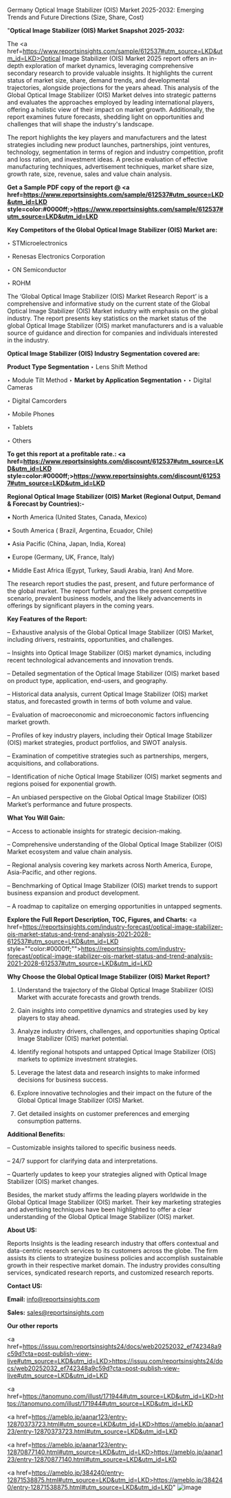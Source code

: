 Germany Optical Image Stabilizer (OIS) Market 2025-2032: Emerging Trends and Future Directions (Size, Share, Cost)

"<strong>Optical Image Stabilizer (OIS) Market Snapshot 2025-2032:</strong>

The <a href=https://www.reportsinsights.com/sample/612537#utm_source=LKD&utm_id=LKD>Optical Image Stabilizer (OIS) Market</a> 2025 report offers an in-depth exploration of market dynamics, leveraging comprehensive secondary research to provide valuable insights. It highlights the current status of market size, share, demand trends, and developmental trajectories, alongside projections for the years ahead. This analysis of the Global Optical Image Stabilizer (OIS) Market delves into strategic patterns and evaluates the approaches employed by leading international players, offering a holistic view of their impact on market growth. Additionally, the report examines future forecasts, shedding light on opportunities and challenges that will shape the industry's landscape.

The report highlights the key players and manufacturers and the latest strategies including new product launches, partnerships, joint ventures, technology, segmentation in terms of region and industry competition, profit and loss ration, and investment ideas. A precise evaluation of effective manufacturing techniques, advertisement techniques, market share size, growth rate, size, revenue, sales and value chain analysis.

<strong>Get a Sample PDF copy of the report @ <a href=https://www.reportsinsights.com/sample/612537#utm_source=LKD&utm_id=LKD style=color:#0000ff;>https://www.reportsinsights.com/sample/612537#utm_source=LKD&utm_id=LKD</a></strong>

<strong>Key Competitors of the Global Optical Image Stabilizer (OIS) Market are:</strong>

‣ STMicroelectronics

‣ Renesas Electronics Corporation

‣ ON Semiconductor

‣ ROHM

The ‘Global Optical Image Stabilizer (OIS) Market Research Report’ is a comprehensive and informative study on the current state of the Global Optical Image Stabilizer (OIS) Market industry with emphasis on the global industry. The report presents key statistics on the market status of the global Optical Image Stabilizer (OIS) market manufacturers and is a valuable source of guidance and direction for companies and individuals interested in the industry.

<strong>Optical Image Stabilizer (OIS) Industry Segmentation covered are:</strong>

<strong>Product Type Segmentation</strong>
‣
Lens Shift Method

‣ Module Tilt Method
‣ 
<strong>Market by Application Segmentation</strong>
‣
‣  Digital Cameras

‣ Digital Camcorders

‣ Mobile Phones

‣ Tablets

‣ Others

<strong>To get this report at a profitable rate.: <a href=https://www.reportsinsights.com/discount/612537#utm_source=LKD&utm_id=LKD style=color:#0000ff;>https://www.reportsinsights.com/discount/612537#utm_source=LKD&utm_id=LKD</a></strong>

<strong>Regional Optical Image Stabilizer (OIS) Market (Regional Output, Demand &amp; Forecast by Countries):-</strong>

• North America (United States, Canada, Mexico)

• South America ( Brazil, Argentina, Ecuador, Chile)

• Asia Pacific (China, Japan, India, Korea)

• Europe (Germany, UK, France, Italy)

• Middle East Africa (Egypt, Turkey, Saudi Arabia, Iran) And More.

The research report studies the past, present, and future performance of the global market. The report further analyzes the present competitive scenario, prevalent business models, and the likely advancements in offerings by significant players in the coming years.

<strong>Key Features of the Report:</strong>

– Exhaustive analysis of the Global Optical Image Stabilizer (OIS) Market, including drivers, restraints, opportunities, and challenges.

– Insights into Optical Image Stabilizer (OIS) market dynamics, including recent technological advancements and innovation trends.

– Detailed segmentation of the Optical Image Stabilizer (OIS) market based on product type, application, end-users, and geography.

– Historical data analysis, current Optical Image Stabilizer (OIS) market status, and forecasted growth in terms of both volume and value.

– Evaluation of macroeconomic and microeconomic factors influencing market growth.

– Profiles of key industry players, including their Optical Image Stabilizer (OIS) market strategies, product portfolios, and SWOT analysis.

– Examination of competitive strategies such as partnerships, mergers, acquisitions, and collaborations.

– Identification of niche Optical Image Stabilizer (OIS) market segments and regions poised for exponential growth.

– An unbiased perspective on the Global Optical Image Stabilizer (OIS) Market’s performance and future prospects.

<strong>What You Will Gain:</strong>

– Access to actionable insights for strategic decision-making.

– Comprehensive understanding of the Global Optical Image Stabilizer (OIS) Market ecosystem and value chain analysis.

– Regional analysis covering key markets across North America, Europe, Asia-Pacific, and other regions.

– Benchmarking of Optical Image Stabilizer (OIS) market trends to support business expansion and product development.

– A roadmap to capitalize on emerging opportunities in untapped segments.

<strong>Explore the Full Report Description, TOC, Figures, and Charts:</strong>
<a href=https://reportsinsights.com/industry-forecast/optical-image-stabilizer-ois-market-status-and-trend-analysis-2021-2028-612537#utm_source=LKD&utm_id=LKD style=""color:#0000ff;"">https://reportsinsights.com/industry-forecast/optical-image-stabilizer-ois-market-status-and-trend-analysis-2021-2028-612537#utm_source=LKD&utm_id=LKD</a>

<strong>Why Choose the Global Optical Image Stabilizer (OIS) Market Report?</strong>

1. Understand the trajectory of the Global Optical Image Stabilizer (OIS) Market with accurate forecasts and growth trends.

2. Gain insights into competitive dynamics and strategies used by key players to stay ahead.

3. Analyze industry drivers, challenges, and opportunities shaping Optical Image Stabilizer (OIS) market potential.

4. Identify regional hotspots and untapped Optical Image Stabilizer (OIS) markets to optimize investment strategies.

5. Leverage the latest data and research insights to make informed decisions for business success.

6. Explore innovative technologies and their impact on the future of the Global Optical Image Stabilizer (OIS) Market.

7. Get detailed insights on customer preferences and emerging consumption patterns.

<strong>Additional Benefits:</strong>

– Customizable insights tailored to specific business needs.

– 24/7 support for clarifying data and interpretations.

– Quarterly updates to keep your strategies aligned with Optical Image Stabilizer (OIS) market changes.

Besides, the market study affirms the leading players worldwide in the Global Optical Image Stabilizer (OIS) market. Their key marketing strategies and advertising techniques have been highlighted to offer a clear understanding of the Global Optical Image Stabilizer (OIS) market.

<strong><strong>About US</strong>:</strong>

Reports Insights is the leading research industry that offers contextual and data-centric research services to its customers across the globe. The firm assists its clients to strategize business policies and accomplish sustainable growth in their respective market domain. The industry provides consulting services, syndicated research reports, and customized research reports.

<strong>Contact US:</strong>

<p class=><b>Email:</b> <a href=mailto:info@reportsinsights.com>info@reportsinsights.com</a></p>
<p class=><b>Sales:</b> <a href=mailto:sales@reportsinsights.com>sales@reportsinsights.com</a></p>

<strong>Our other reports</strong>

<a href=https://issuu.com/reportsinsights24/docs/web20252032_ef742348a9c59d?cta=post-publish-view-live#utm_source=LKD&utm_id=LKD>https://issuu.com/reportsinsights24/docs/web20252032_ef742348a9c59d?cta=post-publish-view-live#utm_source=LKD&utm_id=LKD</a>

<a href=https://tanomuno.com/illust/171944#utm_source=LKD&utm_id=LKD>https://tanomuno.com/illust/171944#utm_source=LKD&utm_id=LKD</a>

<a href=https://ameblo.jp/aanar123/entry-12870373723.html#utm_source=LKD&utm_id=LKD>https://ameblo.jp/aanar123/entry-12870373723.html#utm_source=LKD&utm_id=LKD</a>

<a href=https://ameblo.jp/aanar123/entry-12870877140.html#utm_source=LKD&utm_id=LKD>https://ameblo.jp/aanar123/entry-12870877140.html#utm_source=LKD&utm_id=LKD</a>

<a href=https://ameblo.jp/384240/entry-12871538875.html#utm_source=LKD&utm_id=LKD>https://ameblo.jp/384240/entry-12871538875.html#utm_source=LKD&utm_id=LKD</a>"
![image](https://github.com/user-attachments/assets/c4f6229a-9e1f-407f-898c-734c30bf6e5f)
